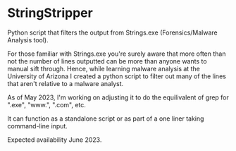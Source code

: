 # StringStripper
Python script that filters the output from Strings.exe (Forensics/Malware Analysis tool). 

For those familiar with Strings.exe you're surely aware that more often than not the number of lines outputted
can be more than anyone wants to manual sift through. Hence, while learning malware analysis at the
University of Arizona I created a python script to filter out many of the lines that aren't relative to 
a malware analyst. 

As of May 2023, I'm working on adjusting it to do the equilivalent of grep for ".exe", "www.", ".com", etc. 

It can function as a standalone script or as part of a one liner taking command-line input. 

Expected availability June 2023. 
